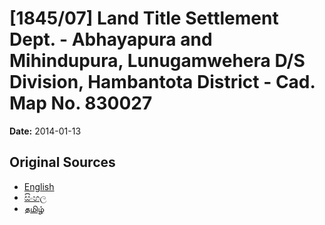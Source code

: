 # [1845/07] Land Title Settlement Dept. - Abhayapura and Mihindupura, Lunugamwehera D/S Division, Hambantota District - Cad. Map No. 830027

**Date:** 2014-01-13

## Original Sources

- [English](https://documents.gov.lk/view/extra-gazettes/2014/1/1845-07_E.pdf)
- [සිංහල](https://documents.gov.lk/view/extra-gazettes/2014/1/1845-07_S.pdf)
- [தமிழ்](https://documents.gov.lk/view/extra-gazettes/2014/1/1845-07_T.pdf)
